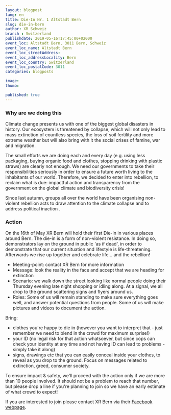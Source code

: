 ```yaml
---
layout: blogpost
lang: en
title: Die-In Nr. 1 Altstadt Bern
slug: die-in-bern
author: XR Schweiz
branch : Switzerland
publishdate: 2019-05-16T17:45:00+02000
event_loc: Altstadt Bern, 3011 Bern, Schweiz
event_loc_name: Altstadt Bern
event_loc_streetAddress: 
event_loc_addressLocality: Bern
event_loc_country: Switzerland 
event_loc_postalCode: 3011
categories: blogposts

image:
thumb:

published: true
---
```


### Why are we doing this 

Climate change presents us with one of the biggest global disasters in history. Our ecosystem is threatened by collapse, which will not only lead to mass extinction of countless species, the loss of soil fertility and more extreme weather but will also bring with it the social crises of famine, war and migration.

The small efforts we are doing each and every day (e.g. using less packaging, buying organic food and clothes, stopping drinking with plastic straws) are clearly not enough. 
We need our governments to take their responsibilities seriously in order to ensure a future worth living to the inhabitants of our world.
Therefore, we decided to enter into rebellion, to reclaim what is due: impactful action and transparency from the government on the global climate and biodiversity crisis! 

Since last autumn, groups all over the world have been organising non-violent rebellion acts to draw attention to the climate collapse and to address political inaction . 

### Action
On the 16th of May XR Bern will hold their first Die-In in various places around Bern. The die-in is a form of non-violent resistance. In doing so, demonstrators lay on the ground in public 'as if dead', in order to demonstrate that our current situation and lifestyle is life-threatening. Afterwards we rise up together and celebrate life... and the rebellion! 

- Meeting-point: contact XR Bern for more information
- Message: look the reality in the face and accept that we are heading for extinction
- Scenario: we walk down the street looking like normal people doing their Thursday evening late night shopping or idling along. At a signal, we all drop to the ground scattering signs and flyers around us. 
- Roles: Some of us will remain standing to make sure everything goes well, and answer potential questions from people. Some of us will make pictures and videos to document the action.

Bring:
- clothes you're happy to die in (however you want to interpret that - just remember we need to blend in the crowd for maximum surprise!)
- your ID (no legal risk for that action whatsoever, but since cops can check your identity at any time and not having ID can lead to problems - simply take it along)
- signs, drawings etc that you can easily conceal inside your clothes, to reveal as you drop to the ground. Focus on messages related to extinction, greed, consumer society.

To ensure impact & safety, we'll proceed with the action only if we are more than 10 people involved. It should not be a problem to reach that number, but please drop a line if you're planning to join so we have an early estimate of what crowd to expect!

If you are interested to join please contact XR Bern via their [Facebook webpage](https://www.facebook.com/XRBern/).

